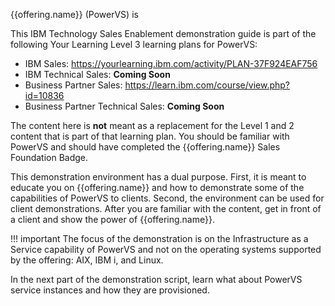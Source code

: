 {{offering.name}} (PowerVS) is

This IBM Technology Sales Enablement demonstration guide is part of the following Your Learning Level 3 learning plans for PowerVS:

- IBM Sales: <a href="https://yourlearning.ibm.com/activity/PLAN-37F924EAF756" target="_blank">https://yourlearning.ibm.com/activity/PLAN-37F924EAF756</a>
- IBM Technical Sales: **Coming Soon**
- Business Partner Sales: <a href="https://learn.ibm.com/course/view.php?id=10836" target="_blank">https://learn.ibm.com/course/view.php?id=10836</a>
- Business Partner Technical Sales: **Coming Soon**

The content here is **not** meant as a replacement for the Level 1 and 2 content that is part of that learning plan. You should be familiar with PowerVS and should have completed the {{offering.name}} Sales Foundation Badge.

This demonstration environment has a dual purpose. First, it is meant to educate you on {{offering.name}} and how to demonstrate some of the capabilities of PowerVS to clients. Second, the environment can be used for client demonstrations. After you are familiar with the content, get in front of a client and show the power of {{offering.name}}.

!!! important
    The focus of the demonstration is on the Infrastructure as a Service capability of PowerVS and not on the operating systems supported by the offering: AIX, IBM i, and Linux.

In the next part of the demonstration script, learn what about PowerVS service instances and how they are provisioned.
